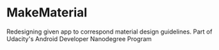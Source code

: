 # MakeMaterial

Redesigning given app to correspond material design guidelines. Part of Udacity's Android Developer Nanodegree Program